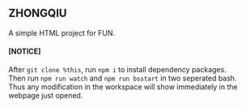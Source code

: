 ## ZHONGQIU  
A simple HTML project for FUN.  

#### [NOTICE]
After ```git clone %this```, run ```npm i``` to install dependency packages.  
Then run ```npm run watch``` and ```npm run bsstart``` in two seperated bash.  
Thus any modification in the workspace will show immediately in the webpage just opened.
